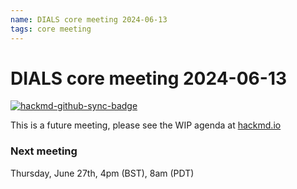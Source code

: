 ```yaml
---
name: DIALS core meeting 2024-06-13
tags: core meeting
---
```


# DIALS core meeting 2024-06-13

[![hackmd-github-sync-badge](https://hackmd.io/EwvSKjX7TWmF0IhLXD8OgQ/badge)](https://hackmd.io/EwvSKjX7TWmF0IhLXD8OgQ)

This is a future meeting, please see the WIP agenda at [hackmd.io](https://hackmd.io/EwvSKjX7TWmF0IhLXD8OgQ)


### Next meeting

Thursday, June 27th, 4pm (BST), 8am (PDT)
